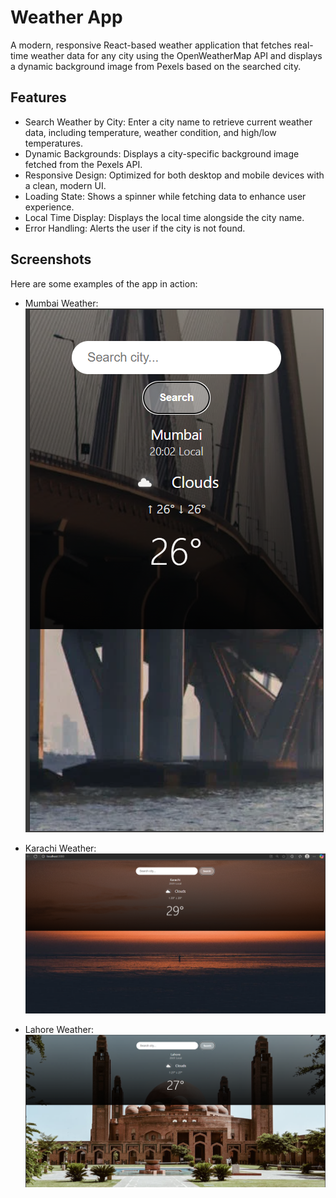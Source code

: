 # Weather App

A modern, responsive React-based weather application that fetches real-time weather data for any city using the OpenWeatherMap API and displays a dynamic background image from Pexels based on the searched city.

## Features
- Search Weather by City: Enter a city name to retrieve current weather data, including temperature, weather condition, and high/low temperatures.
- Dynamic Backgrounds: Displays a city-specific background image fetched from the Pexels API.
- Responsive Design: Optimized for both desktop and mobile devices with a clean, modern UI.
- Loading State: Shows a spinner while fetching data to enhance user experience.
- Local Time Display: Displays the local time alongside the city name.
- Error Handling: Alerts the user if the city is not found.

## Screenshots
Here are some examples of the app in action:

- Mumbai Weather:
  ![Mumbai Weather](/src/Mumbai.png)


- Karachi Weather:
  ![Karachi Weather](/src/karachi.png)
 

- Lahore Weather:
  ![Lahore Weather](/src/lahore.png)
 
